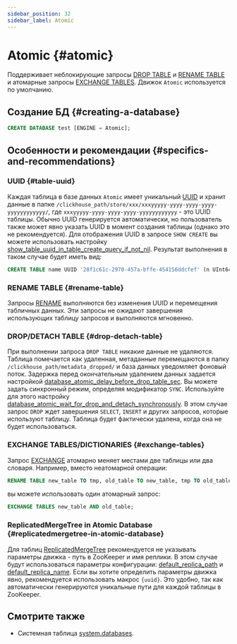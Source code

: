 ```yaml
---
sidebar_position: 32
sidebar_label: Atomic
---
```


# Atomic {#atomic}

Поддерживает неблокирующие запросы [DROP TABLE](#drop-detach-table) и [RENAME TABLE](#rename-table) и атомарные запросы [EXCHANGE TABLES](#exchange-tables). Движок `Atomic` используется по умолчанию.

## Создание БД {#creating-a-database}

``` sql
CREATE DATABASE test [ENGINE = Atomic];
```

## Особенности и рекомендации {#specifics-and-recommendations}

### UUID {#table-uuid}

Каждая таблица в базе данных `Atomic` имеет уникальный [UUID](../../sql-reference/data-types/uuid.md) и хранит данные в папке `/clickhouse_path/store/xxx/xxxyyyyy-yyyy-yyyy-yyyy-yyyyyyyyyyyy/`, где `xxxyyyyy-yyyy-yyyy-yyyy-yyyyyyyyyyyy` - это UUID таблицы.
Обычно UUID генерируется автоматически, но пользователь также может явно указать UUID в момент создания таблицы (однако это не рекомендуется). Для отображения UUID в запросе `SHOW CREATE` вы можете использовать настройку [show_table_uuid_in_table_create_query_if_not_nil](../../operations/settings/settings.md#show_table_uuid_in_table_create_query_if_not_nil). Результат выполнения в таком случае будет иметь вид:

```sql
CREATE TABLE name UUID '28f1c61c-2970-457a-bffe-454156ddcfef' (n UInt64) ENGINE = ...;
```
### RENAME TABLE {#rename-table}

Запросы [RENAME](../../sql-reference/statements/rename.md) выполняются без изменения UUID и перемещения табличных данных. Эти запросы не ожидают завершения использующих таблицу запросов и выполняются мгновенно.

### DROP/DETACH TABLE {#drop-detach-table}

При выполнении запроса `DROP TABLE` никакие данные не удаляются. Таблица помечается как удаленная, метаданные перемещаются в папку `/clickhouse_path/metadata_dropped/` и база данных уведомляет фоновый поток. Задержка перед окончательным удалением данных задается настройкой [database_atomic_delay_before_drop_table_sec](../../operations/server-configuration-parameters/settings.md#database_atomic_delay_before_drop_table_sec).
Вы можете задать синхронный режим, определяя модификатор `SYNC`. Используйте для этого настройку [database_atomic_wait_for_drop_and_detach_synchronously](../../operations/settings/settings.md#database_atomic_wait_for_drop_and_detach_synchronously). В этом случае запрос `DROP` ждет завершения `SELECT`, `INSERT` и других запросов, которые используют таблицу. Таблица будет фактически удалена, когда она не будет использоваться.

### EXCHANGE TABLES/DICTIONARIES {#exchange-tables}

Запрос [EXCHANGE](../../sql-reference/statements/exchange.md) атомарно меняет местами две таблицы или два словаря. Например, вместо неатомарной операции:

```sql
RENAME TABLE new_table TO tmp, old_table TO new_table, tmp TO old_table;
```
вы можете использовать один атомарный запрос:

``` sql
EXCHANGE TABLES new_table AND old_table;
```

### ReplicatedMergeTree in Atomic Database {#replicatedmergetree-in-atomic-database}

Для таблиц [ReplicatedMergeTree](../table-engines/mergetree-family/replication.md#table_engines-replication) рекомендуется не указывать параметры движка - путь в ZooKeeper и имя реплики. В этом случае будут использоваться параметры конфигурации: [default_replica_path](../../operations/server-configuration-parameters/settings.md#default_replica_path) и [default_replica_name](../../operations/server-configuration-parameters/settings.md#default_replica_name). Если вы хотите определить параметры движка явно, рекомендуется использовать макрос `{uuid}`. Это удобно, так как автоматически генерируются уникальные пути для каждой таблицы в ZooKeeper.

## Смотрите также

-   Системная таблица [system.databases](../../operations/system-tables/databases.md).
